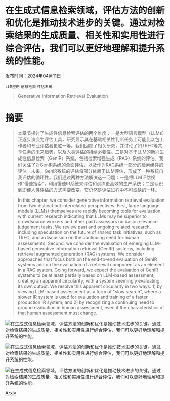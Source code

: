 # 在生成式信息检索领域，评估方法的创新和优化是推动技术进步的关键。通过对检索结果的生成质量、相关性和实用性进行综合评估，我们可以更好地理解和提升系统的性能。

发布时间：2024年04月11日

`LLM应用` `信息检索` `评估系统`

> Generative Information Retrieval Evaluation

# 摘要

> 本章节探讨了生成性信息检索评估的两个维度：一是大型语言模型（LLMs）正逐步演变为评估工具，研究显示其在基础相关性判断任务上可能比众包工作者和专业评估者更胜一筹。我们回顾了相关研究，并讨论了如TREC等共享任务的未来趋势，以及人类评估的持续必要性。二是对基于LLM的新兴生成性信息检索（GenIR）系统，包括检索增强生成（RAG）系统的评估。我们关注了对GenIR系统的全面评估，以及作为RAG系统一部分的检索组件的评估。未来，GenIR系统的评估将部分依赖于LLM评估，形成了一种系统自我评估的循环性。我们通过两种方法解决这一问题：一是将LLM评估视作“慢速搜索”，利用慢速IR系统来评估和训练更高效的生产系统；二是认识到即便人类评估的方式需要改变，它仍然是评估过程中不可或缺的一环。

> In this chapter, we consider generative information retrieval evaluation from two distinct but interrelated perspectives. First, large language models (LLMs) themselves are rapidly becoming tools for evaluation, with current research indicating that LLMs may be superior to crowdsource workers and other paid assessors on basic relevance judgement tasks. We review past and ongoing related research, including speculation on the future of shared task initiatives, such as TREC, and a discussion on the continuing need for human assessments. Second, we consider the evaluation of emerging LLM-based generative information retrieval (GenIR) systems, including retrieval augmented generation (RAG) systems. We consider approaches that focus both on the end-to-end evaluation of GenIR systems and on the evaluation of a retrieval component as an element in a RAG system. Going forward, we expect the evaluation of GenIR systems to be at least partially based on LLM-based assessment, creating an apparent circularity, with a system seemingly evaluating its own output. We resolve this apparent circularity in two ways: 1) by viewing LLM-based assessment as a form of "slow search", where a slower IR system is used for evaluation and training of a faster production IR system; and 2) by recognizing a continuing need to ground evaluation in human assessment, even if the characteristics of that human assessment must change.

![在生成式信息检索领域，评估方法的创新和优化是推动技术进步的关键。通过对检索结果的生成质量、相关性和实用性进行综合评估，我们可以更好地理解和提升系统的性能。](../../../paper_images/2404.08137/GenIR-UI.png)

![在生成式信息检索领域，评估方法的创新和优化是推动技术进步的关键。通过对检索结果的生成质量、相关性和实用性进行综合评估，我们可以更好地理解和提升系统的性能。](../../../paper_images/2404.08137/x1.png)

![在生成式信息检索领域，评估方法的创新和优化是推动技术进步的关键。通过对检索结果的生成质量、相关性和实用性进行综合评估，我们可以更好地理解和提升系统的性能。](../../../paper_images/2404.08137/GenIR-RAG.png)

[Arxiv](https://arxiv.org/abs/2404.08137)